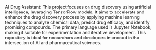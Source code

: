 AI Drug Assistant: This project focuses on drug discovery using artificial intelligence, leveraging TensorFlow models. It aims to accelerate and enhance the drug discovery process by applying machine learning techniques to analyze chemical data, predict drug efficacy, and identify promising compounds. The primary language used is Jupyter Notebook, making it suitable for experimentation and iterative development. This repository is ideal for researchers and developers interested in the intersection of AI and pharmaceutical sciences.
